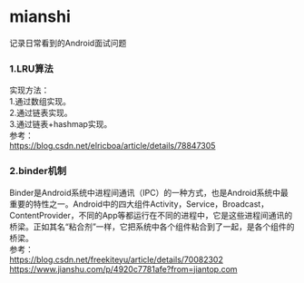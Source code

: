 # mianshi
记录日常看到的Android面试问题
### 1.LRU算法  
实现方法：  
1.通过数组实现。  
2.通过链表实现。  
3.通过链表+hashmap实现。  
参考：  
https://blog.csdn.net/elricboa/article/details/78847305
### 2.binder机制  
Binder是Android系统中进程间通讯（IPC）的一种方式，也是Android系统中最重要的特性之一。Android中的四大组件Activity，Service，Broadcast，ContentProvider，不同的App等都运行在不同的进程中，它是这些进程间通讯的桥梁。正如其名“粘合剂”一样，它把系统中各个组件粘合到了一起，是各个组件的桥梁。  
参考：  
https://blog.csdn.net/freekiteyu/article/details/70082302  
https://www.jianshu.com/p/4920c7781afe?from=jiantop.com
